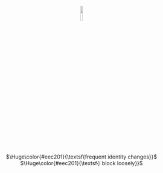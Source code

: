 <p align="center">
  <img style="width: 10%; height: 10%" src="https://file.garden/ZwwJTXO4W1VL_e-Z/revive.png"> <br>
$\Huge\color{#eec201}{\textsf{frequent identity changes}}$	<br>
$\Huge\color{#eec201}{\textsf{i block loosely}}$	

